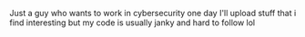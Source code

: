 Just a guy who wants to work in cybersecurity one day
I'll upload stuff that i find interesting but my code is usually janky and hard to follow lol
